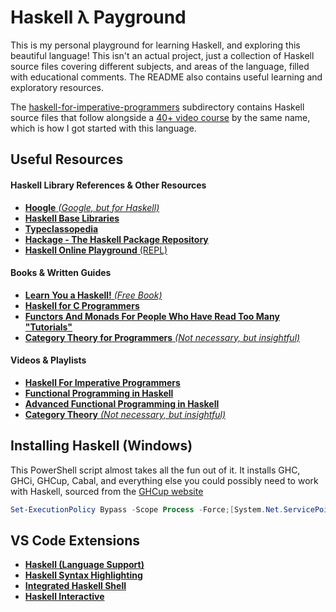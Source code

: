 # Haskell λ Payground 
This is my personal playground for learning Haskell, and exploring this beautiful language! This isn't an actual project, just a collection of Haskell source files covering different subjects, and areas of the language, filled with educational comments. The README also contains useful learning and exploratory resources. 

The [haskell-for-imperative-programmers](/source/haskell-for-imperative-programmers/) subdirectory contains Haskell source files that follow alongside a [40+ video course](https://www.youtube.com/watch?v=Vgu82wiiZ90&list=PLe7Ei6viL6jGp1Rfu0dil1JH1SHk9bgDV&index=1) by the same name, which is how I got started with this language. 


## Useful Resources 
#### Haskell Library References & Other Resources
* [**Hoogle** _(Google, but for Haskell)_](https://hoogle.haskell.org/)
* [**Haskell Base Libraries**](https://hackage.haskell.org/package/base)
* [**Typeclassopedia**](https://wiki.haskell.org/Typeclassopedia)
* [**Hackage - The Haskell Package Repository**](https://hackage.haskell.org/)
* [**Haskell Online Playground** (REPL)](https://play-haskell.tomsmeding.com/play)

#### Books & Written Guides
* [**Learn You a Haskell!** _(Free Book)_](https://learnyouahaskell.github.io/)
* [**Haskell for C Programmers**](https://wiki.haskell.org/Haskell_Tutorial_for_C_Programmers)
* [**Functors And Monads For People Who Have Read Too Many "Tutorials"**](http://www.jerf.org/iri/post/2958)
* [**Category Theory for Programmers** _(Not necessary, but insightful)_](https://bartoszmilewski.com/2014/10/28/category-theory-for-programmers-the-preface/)

#### Videos & Playlists
* [**Haskell For Imperative Programmers**](https://www.youtube.com/watch?v=Vgu82wiiZ90&list=PLe7Ei6viL6jGp1Rfu0dil1JH1SHk9bgDV)
* [**Functional Programming in Haskell**](https://www.youtube.com/watch?v=a0fPHkzK36I&list=PLF1Z-APd9zK7usPMx3LGMZEHrECUGodd3)
* [**Advanced Functional Programming in Haskell**](https://www.youtube.com/watch?v=-qhbNGghVfc&list=PLF1Z-APd9zK5uFc8FKr_di9bfsYv8-lbc)
* [**Category Theory** _(Not necessary, but insightful)_](https://www.youtube.com/watch?v=I8LbkfSSR58&list=PLbgaMIhjbmEnaH_LTkxLI7FMa2HsnawM_)

## Installing Haskell (Windows)
This PowerShell script almost takes all the fun out of it. It installs GHC, GHCi, GHCup, Cabal, and everything else you could possibly need to work with Haskell, sourced from the [GHCup website](https://www.haskell.org/ghcup/install/)
```powershell
Set-ExecutionPolicy Bypass -Scope Process -Force;[System.Net.ServicePointManager]::SecurityProtocol = [System.Net.ServicePointManager]::SecurityProtocol -bor 3072;Invoke-Command -ScriptBlock ([ScriptBlock]::Create((Invoke-WebRequest https://www.haskell.org/ghcup/sh/bootstrap-haskell.ps1 -UseBasicParsing))) -ArgumentList $true
```
## VS Code Extensions
* [**Haskell (Language Support)**](https://marketplace.visualstudio.com/items?itemName=haskell.haskell)
* [**Haskell Syntax Highlighting**](https://marketplace.visualstudio.com/items?itemName=justusadam.language-haskell)
* [**Integrated Haskell Shell**](https://marketplace.visualstudio.com/items?itemName=eriksik2.vscode-ghci)
* [**Haskell Interactive**](https://marketplace.visualstudio.com/items?itemName=rutger-de-jong.haskell-interactive)
